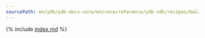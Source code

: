 ```yaml
---
sourcePath: en/ydb/ydb-docs-core/en/core/reference/ydb-sdk/recipes/balancing/prefer_location.md
---
```

{% include [index.md](_includes/prefer_location.md) %}
